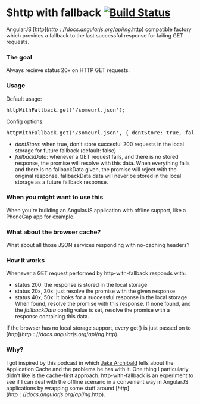 # $http with fallback [![Build Status](https://travis-ci.org/TimSchlechter/http-with-fallback.png?branch=master)](https://travis-ci.org/TimSchlechter/http-with-fallback)
AngularJS [$http](http://docs.angularjs.org/api/ng.$http) compatible factory which provides a fallback to the last successful response for failing GET requests.

### The goal
Always recieve status 20x on HTTP GET requests.

### Usage
Default usage:
<pre>httpWithFallback.get('/someurl.json');</pre>

Config options:
<pre>httpWithFallback.get('/someurl.json', { dontStore: true, fallbackData: { 'key': 'value' } });</pre>

- *dontStore*: when true, don't store succesful 200 requests in the local storage for future fallback (default: false)
- *fallbackData*: whenever a GET request fails, and there is no stored response, the promise will resolve with this data. When everything fails and there is no fallbackData given, the promise will reject with the original response. fallbackData data will never be stored in the local storage as a future fallback response.

### When you might want to use this
When you're building an AngularJS application with offline support, like a PhoneGap app for example.

### What about the browser cache?
What about all those JSON services responding with no-caching headers?

### How it works
Whenever a GET request performed by http-with-fallback responds with:
- status 200: the response is stored in the local storage
- status 20x, 30x: just resolve the promise with the given response
- status 40x, 50x: it looks for a successful response in the local storage. When found, resolve the promise with this response. If none found, and the _fallbackData_ config value is set, resolve the promise with a response containing this data.

If the browser has no local storage support, every get() is just passed on to [$http](http://docs.angularjs.org/api/ng.$http).

### Why?
I got inspired by this podcast in which [Jake Archibald](http://jakearchibald.com/) tells about the Application Cache and the problems he has with it. One thing I particularly didn't like is the cache-first approach.
http-with-fallback is an experiment to see if I can deal with the offline scenario in a convenient way in AngularJS applications by wrapping some stuff around [$http](http://docs.angularjs.org/api/ng.$http).